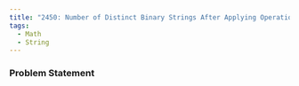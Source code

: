 ```yaml
---
title: "2450: Number of Distinct Binary Strings After Applying Operations"
tags:
  - Math
  - String
---
```

### Problem Statement

